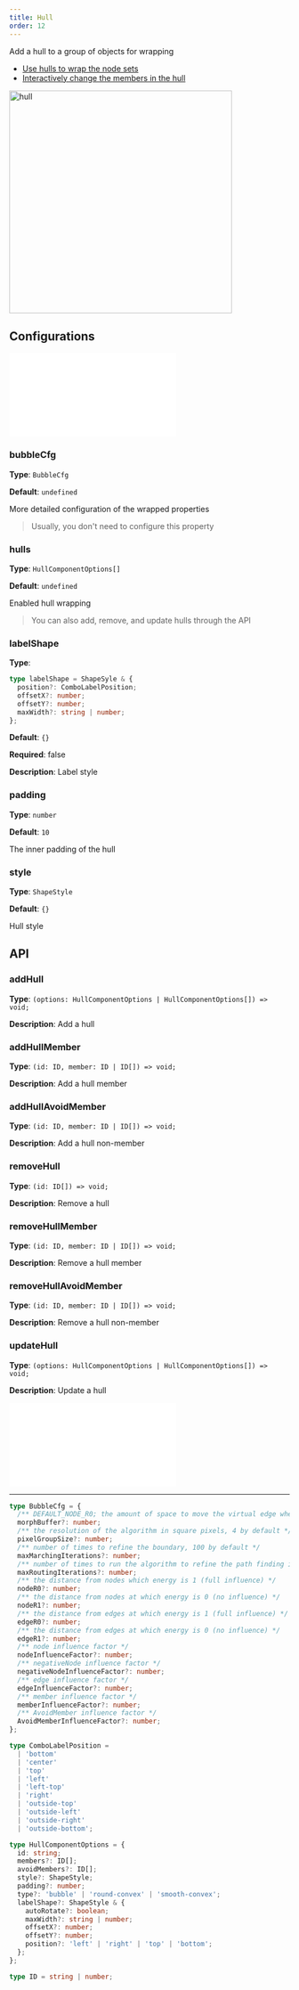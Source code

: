 ```yaml
---
title: Hull
order: 12
---
```


Add a hull to a group of objects for wrapping

- [Use hulls to wrap the node sets](/en/examples/tool/hull/#hull)
- [Interactively change the members in the hull](/en/examples/tool/hull/#changeMembers)

<img alt="hull" src="https://mdn.alipayobjects.com/huamei_qa8qxu/afts/img/A*GVnERKlGhNgAAAAAAAAAAAAADmJ7AQ/original" height='400'/>

## Configurations

<embed src="../../common/IPluginBaseConfig.en.md"></embed>

### bubbleCfg

**Type**: `BubbleCfg`

**Default**: `undefined`

More detailed configuration of the wrapped properties

> Usually, you don't need to configure this property

### hulls

**Type**: `HullComponentOptions[]`

**Default**: `undefined`

Enabled hull wrapping

> You can also add, remove, and update hulls through the API

### labelShape

**Type**:

```ts
type labelShape = ShapeSyle & {
  position?: ComboLabelPosition;
  offsetX?: number;
  offsetY?: number;
  maxWidth?: string | number;
};
```

**Default**: `{}`

**Required**: false

**Description**: Label style

### padding

**Type**: `number`

**Default**: `10`

The inner padding of the hull

### style

**Type**: `ShapeStyle`

**Default**: `{}`

Hull style

## API

### addHull

**Type**: `(options: HullComponentOptions | HullComponentOptions[]) => void;`

**Description**: Add a hull

### addHullMember

**Type**: `(id: ID, member: ID | ID[]) => void;`

**Description**: Add a hull member

### addHullAvoidMember

**Type**: `(id: ID, member: ID | ID[]) => void;`

**Description**: Add a hull non-member

### removeHull

**Type**: `(id: ID[]) => void;`

**Description**: Remove a hull

### removeHullMember

**Type**: `(id: ID, member: ID | ID[]) => void;`

**Description**: Remove a hull member

### removeHullAvoidMember

**Type**: `(id: ID, member: ID | ID[]) => void;`

**Description**: Remove a hull non-member

### updateHull

**Type**: `(options: HullComponentOptions | HullComponentOptions[]) => void;`

**Description**: Update a hull

<embed src="../../common/PluginAPIDestroy.en.md"></embed>

---

```ts
type BubbleCfg = {
  /** DEFAULT_NODE_R0; the amount of space to move the virtual edge when wrapping around obstacles */
  morphBuffer?: number;
  /** the resolution of the algorithm in square pixels, 4 by default */
  pixelGroupSize?: number;
  /** number of times to refine the boundary, 100 by default */
  maxMarchingIterations?: number;
  /** number of times to run the algorithm to refine the path finding in difficult areas */
  maxRoutingIterations?: number;
  /** the distance from nodes which energy is 1 (full influence) */
  nodeR0?: number;
  /** the distance from nodes at which energy is 0 (no influence) */
  nodeR1?: number;
  /** the distance from edges at which energy is 1 (full influence) */
  edgeR0?: number;
  /** the distance from edges at which energy is 0 (no influence) */
  edgeR1?: number;
  /** node influence factor */
  nodeInfluenceFactor?: number;
  /** negativeNode influence factor */
  negativeNodeInfluenceFactor?: number;
  /** edge influence factor */
  edgeInfluenceFactor?: number;
  /** member influence factor */
  memberInfluenceFactor?: number;
  /** AvoidMember influence factor */
  AvoidMemberInfluenceFactor?: number;
};

type ComboLabelPosition =
  | 'bottom'
  | 'center'
  | 'top'
  | 'left'
  | 'left-top'
  | 'right'
  | 'outside-top'
  | 'outside-left'
  | 'outside-right'
  | 'outside-bottom';

type HullComponentOptions = {
  id: string;
  members?: ID[];
  avoidMembers?: ID[];
  style?: ShapeStyle;
  padding?: number;
  type?: 'bubble' | 'round-convex' | 'smooth-convex';
  labelShape?: ShapeStyle & {
    autoRotate?: boolean;
    maxWidth?: string | number;
    offsetX?: number;
    offsetY?: number;
    position?: 'left' | 'right' | 'top' | 'bottom';
  };
};

type ID = string | number;
```
